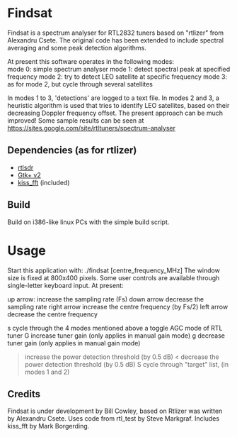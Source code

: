 Findsat
=======

Findsat is a spectrum analyser for RTL2832 tuners based on "rtlizer" from  Alexandru Csete. 
The original code has been extended to include spectral averaging and some peak detection 
algorithms. 

At present this software operates in the following modes:  
mode 0:   simple spectrum analyser 
mode 1:   detect spectral peak at specified frequency
mode 2:   try to detect LEO satellite at specific frequency
mode 3:   as for mode 2, but cycle through several satellites   

In modes 1 to 3, 'detections' are logged to a text file.   In modes 2 and 3, a heuristic 
algorithm is used that tries to identify LEO satellites, based on their decreasing Doppler 
frequency offset.  The present approach can be much improved!   Some sample results can 
be seen at https://sites.google.com/site/rtltuners/spectrum-analyser

Dependencies   (as for rtlizer) 
------------

* [rtlsdr](http://sdr.osmocom.org/trac/wiki/rtl-sdr)
* [Gtk+ v2](http://www.gtk.org/)
* [kiss_fft](http://kissfft.sourceforge.net/) (included)

Build
-----

Build on i386-like linux PCs with the simple build script. 


Usage
=====

Start this application with:   ./findsat [centre_frequency_MHz]
The window size is fixed at 800x400 pixels.  Some user controls are available 
through single-letter keyboard input.  At present:  

up arrow:    increase the sampling rate (Fs) 
down arrow   decrease the sampling rate 
right arrow  increase the centre frequency (by Fs/2)
left arrow   decrease the centre frequency 

s  cycle through the 4 modes mentioned above 
a  toggle AGC mode of RTL tuner 
G  increase tuner gain (only applies in manual gain mode)
g  decrease tuner gain (only applies in manual gain mode)
>  increase the power detection threshold (by 0.5 dB) 
<  decrease the power detection threshold (by 0.5 dB) 
S  cycle through "target" list, (in modes 1 and 2) 


Credits
-------

Findsat is under development by Bill Cowley, based on 
Rtlizer was written by Alexandru Csete.
Uses code from rtl_test by Steve Markgraf.
Includes kiss_fft by Mark Borgerding.
